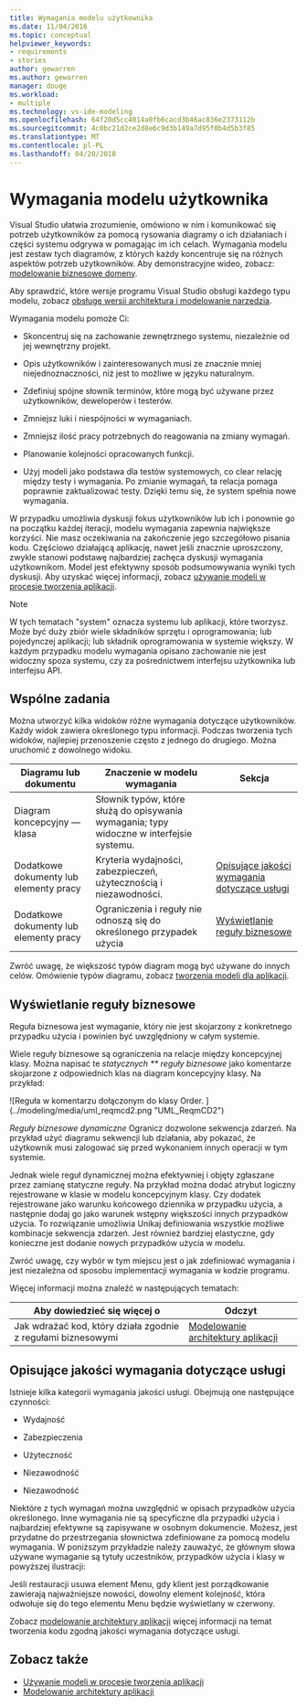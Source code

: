 ```yaml
---
title: Wymagania modelu użytkownika
ms.date: 11/04/2016
ms.topic: conceptual
helpviewer_keywords:
- requirements
- stories
author: gewarren
ms.author: gewarren
manager: douge
ms.workload:
- multiple
ms.technology: vs-ide-modeling
ms.openlocfilehash: 64f20d5cc4014a0fb6cacd3b46ac836e2373112b
ms.sourcegitcommit: 4c0bc21d2ce2d8e6c9d3b149a7d95f0b4d5b3f85
ms.translationtype: MT
ms.contentlocale: pl-PL
ms.lasthandoff: 04/20/2018
---
```

# <a name="model-user-requirements"></a>Wymagania modelu użytkownika

Visual Studio ułatwia zrozumienie, omówiono w nim i komunikować się potrzeb użytkowników za pomocą rysowania diagramy o ich działaniach i części systemu odgrywa w pomagając im ich celach. Wymagania modelu jest zestaw tych diagramów, z których każdy koncentruje się na różnych aspektów potrzeb użytkowników. Aby demonstracyjne wideo, zobacz: [modelowanie biznesowe domeny](http://channel9.msdn.com/posts/clinted/UML-with-VS-2010-Part-3-Modeling-the-Business-Domain/).

 Aby sprawdzić, które wersje programu Visual Studio obsługi każdego typu modelu, zobacz [obsługę wersji architektura i modelowanie narzędzia](../modeling/what-s-new-for-design-in-visual-studio.md#VersionSupport).

 Wymagania modelu pomoże Ci:

-   Skoncentruj się na zachowanie zewnętrznego systemu, niezależnie od jej wewnętrzny projekt.

-   Opis użytkowników i zainteresowanych musi ze znacznie mniej niejednoznaczności, niż jest to możliwe w języku naturalnym.

-   Zdefiniuj spójne słownik terminów, które mogą być używane przez użytkowników, deweloperów i testerów.

-   Zmniejsz luki i niespójności w wymaganiach.

-   Zmniejsz ilość pracy potrzebnych do reagowania na zmiany wymagań.

-   Planowanie kolejności opracowanych funkcji.

-   Użyj modeli jako podstawa dla testów systemowych, co clear relację między testy i wymagania. Po zmianie wymagań, ta relacja pomaga poprawnie zaktualizować testy. Dzięki temu się, że system spełnia nowe wymagania.

 W przypadku umożliwia dyskusji fokus użytkowników lub ich i ponownie go na początku każdej iteracji, modelu wymagania zapewnia największe korzyści. Nie masz oczekiwania na zakończenie jego szczegółowo pisania kodu. Częściowo działającą aplikację, nawet jeśli znacznie uproszczony, zwykle stanowi podstawę najbardziej zachęca dyskusji wymagania użytkownikom. Model jest efektywny sposób podsumowywania wyniki tych dyskusji. Aby uzyskać więcej informacji, zobacz [używanie modeli w procesie tworzenia aplikacji](../modeling/use-models-in-your-development-process.md).

> [!NOTE]
> W tych tematach "system" oznacza systemu lub aplikacji, które tworzysz. Może być duży zbiór wiele składników sprzętu i oprogramowania; lub pojedynczej aplikacji; lub składnik oprogramowania w systemie większy. W każdym przypadku modelu wymagania opisano zachowanie nie jest widoczny spoza systemu, czy za pośrednictwem interfejsu użytkownika lub interfejsu API.

## <a name="common-tasks"></a>Wspólne zadania

Można utworzyć kilka widoków różne wymagania dotyczące użytkowników.  Każdy widok zawiera określonego typu informacji.  Podczas tworzenia tych widoków, najlepiej przenoszenie często z jednego do drugiego. Można uruchomić z dowolnego widoku.

|Diagramu lub dokumentu|Znaczenie w modelu wymagania|Sekcja|
|-------------------------|-----------------------------------------------|-------------|
|Diagram koncepcyjny — klasa|Słownik typów, które służą do opisywania wymagania; typy widoczne w interfejsie systemu.||
|Dodatkowe dokumenty lub elementy pracy|Kryteria wydajności, zabezpieczeń, użytecznością i niezawodności.|[Opisujące jakości wymagania dotyczące usługi](#QoSRequirements)|
|Dodatkowe dokumenty lub elementy pracy|Ograniczenia i reguły nie odnoszą się do określonego przypadek użycia|[Wyświetlanie reguły biznesowe](#BusinessRules)|

 Zwróć uwagę, że większość typów diagram mogą być używane do innych celów. Omówienie typów diagramu, zobacz [tworzenia modeli dla aplikacji](../modeling/create-models-for-your-app.md).

##  <a name="BusinessRules"></a> Wyświetlanie reguły biznesowe

Reguła biznesowa jest wymaganie, który nie jest skojarzony z konkretnego przypadku użycia i powinien być uwzględniony w całym systemie.

 Wiele reguły biznesowe są ograniczenia na relacje między koncepcyjnej klasy. Można napisać te *statycznych ** reguły biznesowe* jako komentarze skojarzone z odpowiednich klas na diagram koncepcyjny klasy. Na przykład:

 ![Reguła w komentarzu dołączonym do klasy Order. ] (../modeling/media/uml_reqmcd2.png "UML_ReqmCD2")

 *Reguły biznesowe dynamiczne* Ogranicz dozwolone sekwencja zdarzeń. Na przykład użyć diagramu sekwencji lub działania, aby pokazać, że użytkownik musi zalogować się przed wykonaniem innych operacji w tym systemie.

 Jednak wiele reguł dynamicznej można efektywniej i objęty zgłaszane przez zamianę statyczne reguły. Na przykład można dodać atrybut logiczny rejestrowane w klasie w modelu koncepcyjnym klasy. Czy dodatek rejestrowane jako warunku końcowego dziennika w przypadku użycia, a następnie dodaj go jako warunek wstępny większości innych przypadków użycia. To rozwiązanie umożliwia Unikaj definiowania wszystkie możliwe kombinacje sekwencja zdarzeń. Jest również bardziej elastyczne, gdy konieczne jest dodanie nowych przypadków użycia w modelu.

 Zwróć uwagę, czy wybór w tym miejscu jest o jak zdefiniować wymagania i jest niezależna od sposobu implementacji wymagania w kodzie programu.

 Więcej informacji można znaleźć w następujących tematach:

|Aby dowiedzieć się więcej o|Odczyt|
|--------------------|----------|
|Jak wdrażać kod, który działa zgodnie z regułami biznesowymi|[Modelowanie architektury aplikacji](../modeling/model-your-app-s-architecture.md)|

##  <a name="QoSRequirements"></a> Opisujące jakości wymagania dotyczące usługi

Istnieje kilka kategorii wymagania jakości usługi. Obejmują one następujące czynności:

-   Wydajność

-   Zabezpieczenia

-   Użyteczność

-   Niezawodność

-   Niezawodność

Niektóre z tych wymagań można uwzględnić w opisach przypadków użycia określonego. Inne wymagania nie są specyficzne dla przypadki użycia i najbardziej efektywne są zapisywane w osobnym dokumencie. Możesz, jest przydatne do przestrzegania słownictwa zdefiniowane za pomocą modelu wymagania. W poniższym przykładzie należy zauważyć, że głównym słowa używane wymaganie są tytuły uczestników, przypadków użycia i klasy w powyższej ilustracji:

Jeśli restauracji usuwa element Menu, gdy klient jest porządkowanie zawierają najważniejsze nowości, dowolny element kolejność, która odwołuje się do tego elementu Menu będzie wyświetlany w czerwony.

Zobacz [modelowanie architektury aplikacji](../modeling/model-your-app-s-architecture.md) więcej informacji na temat tworzenia kodu zgodną jakości wymagania dotyczące usługi.

## <a name="see-also"></a>Zobacz także

- [Używanie modeli w procesie tworzenia aplikacji](../modeling/use-models-in-your-development-process.md)
- [Modelowanie architektury aplikacji](../modeling/model-your-app-s-architecture.md)
